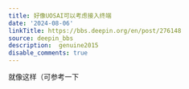 ```yaml
---
title: 好像UOSAI可以考虑接入终端
date: '2024-08-06'
linkTitle: https://bbs.deepin.org/en/post/276148
source: deepin_bbs
description:  genuine2015 
disable_comments: true
---
```

就像这样（可参考一下
